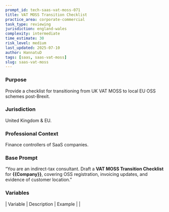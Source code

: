 ```yaml
---
prompt_id: tech-saas-vat-moss-071
title: VAT MOSS Transition Checklist
practice_area: corporate-commercial
task_type: reviewing
jurisdiction: england-wales
complexity: intermediate
time_estimate: 30
risk_level: medium
last_updated: 2025-07-10
author: HannatuD
tags: [saas, saas-vat-moss]
slug: saas-vat-moss
---
```


### Purpose  
Provide a checklist for transitioning from UK VAT MOSS to local EU OSS schemes post-Brexit.

### Jurisdiction  
United Kingdom & EU.

### Professional Context  
Finance controllers of SaaS companies.

### Base Prompt  
“You are an indirect-tax consultant. Draft a **VAT MOSS Transition Checklist** for **\{\{Company\}\}**, covering OSS registration, invoicing updates, and evidence of customer location.”

### Variables  
| Variable | Description | Example |
|
